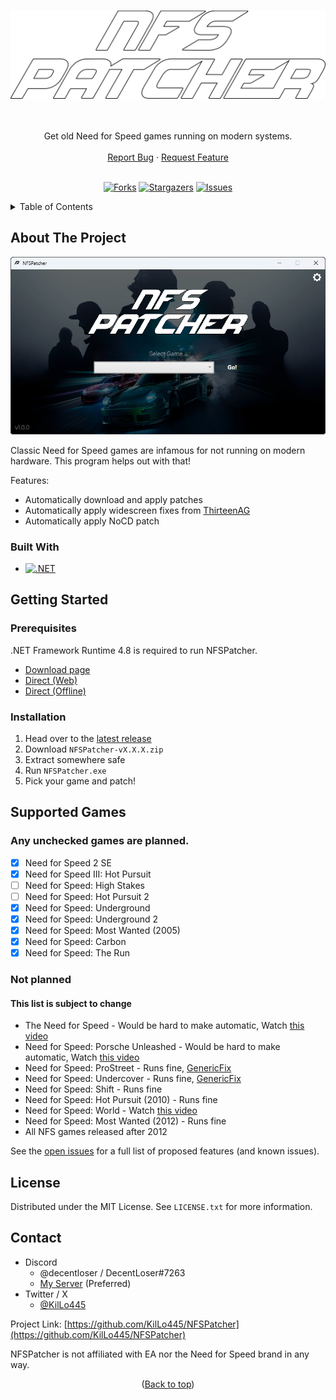<a name="readme-top"></a>

<!-- PROJECT SHIELDS -->
<!--
*** I'm using markdown "reference style" links for readability.
*** Reference links are enclosed in brackets [ ] instead of parentheses ( ).
*** See the bottom of this document for the declaration of the reference variables
*** for contributors-url, forks-url, etc. This is an optional, concise syntax you may use.
*** https://www.markdownguide.org/basic-syntax/#reference-style-links
-->

<!-- PROJECT LOGO -->
<br />
<div align="center">
  <a href="https://github.com/KilLo445/NFSPatcher">
    <img src="https://raw.githubusercontent.com/KilLo445/NFSPatcher/main/NFSPatcher/Assets/Images/Logo/Vertical/LogoWhite2.png" alt="Logo" width=800>
    <br />
    <br />
  </a>

  <p align="center">
    <br />
    Get old Need for Speed games running on modern systems.
    <br />
    <br />
    <a href="https://github.com/KilLo445/NFSPatcher/issues">Report Bug</a>
    ·
    <a href="https://github.com/KilLo445/NFSPatcher/issues">Request Feature</a>
    <br />
    <br />
  </p>

  [![Forks][forks-shield]][forks-url]
  [![Stargazers][stars-shield]][stars-url]
  [![Issues][issues-shield]][issues-url]
</div>

<!-- TABLE OF CONTENTS -->
<details>
  <summary>Table of Contents</summary>
  <ol>
    <li>
      <a href="#about-the-project">About The Project</a>
      <ul>
        <li><a href="#built-with">Built With</a></li>
      </ul>
    </li>
    <li>
      <a href="#getting-started">Getting Started</a>
      <ul>
        <li><a href="#prerequisites">Prerequisites</a></li>
        <li><a href="#installation">Installation</a></li>
      </ul>
    </li>
    <li><a href="#supported-games">Supported Games</a></li>
    <li><a href="#license">License</a></li>
    <li><a href="#contact">Contact</a></li>
  </ol>
</details>

<!-- ABOUT THE PROJECT -->
## About The Project

![NFSPatcher Screenshot](https://raw.githubusercontent.com/KilLo445/NFSPatcher/main/Remote/Images/AppScreenshot01.png)

Classic Need for Speed games are infamous for not running on modern hardware. This program helps out with that!

Features:
* Automatically download and apply patches
* Automatically apply widescreen fixes from [ThirteenAG](https://github.com/ThirteenAG/WidescreenFixesPack)
* Automatically apply NoCD patch

### Built With

* [![.NET][.NET]][framework-url]

<!-- GETTING STARTED -->
## Getting Started

### Prerequisites

.NET Framework Runtime 4.8 is required to run NFSPatcher.
  - [Download page](https://dotnet.microsoft.com/en-us/download/dotnet-framework/net48)
  - [Direct (Web)](https://dotnet.microsoft.com/en-us/download/dotnet-framework/thank-you/net48-web-installer)
  - [Direct (Offline)](https://dotnet.microsoft.com/en-us/download/dotnet-framework/thank-you/net48-offline-installer)

### Installation

1. Head over to the [latest release](https://github.com/KilLo445/NFSPatcher/releases/latest)
2. Download `NFSPatcher-vX.X.X.zip`
3. Extract somewhere safe
4. Run `NFSPatcher.exe`
5. Pick your game and patch!

<!-- ROADMAP -->
## Supported Games
### Any unchecked games are planned.

- [x] Need for Speed 2 SE
- [x] Need for Speed III: Hot Pursuit
- [ ] Need for Speed: High Stakes
- [ ] Need for Speed: Hot Pursuit 2
- [x] Need for Speed: Underground
- [x] Need for Speed: Underground 2
- [x] Need for Speed: Most Wanted (2005)
- [x] Need for Speed: Carbon
- [x] Need for Speed: The Run

### Not planned
#### This list is subject to change
- The Need for Speed - Would be hard to make automatic, Watch [this video](https://www.youtube.com/watch?v=A-Ifhb0KYIM)  
- Need for Speed: Porsche Unleashed - Would be hard to make automatic, Watch [this video](https://www.youtube.com/watch?v=3v31l71obc0)  
- Need for Speed: ProStreet - Runs fine, [GenericFix](https://thirteenag.github.io/wfp#nfsps)
- Need for Speed: Undercover - Runs fine, [GenericFix](https://thirteenag.github.io/wfp#nfsuc)  
- Need for Speed: Shift - Runs fine  
- Need for Speed: Hot Pursuit (2010) - Runs fine  
- Need for Speed: World - Watch [this video](https://www.youtube.com/watch?v=hbhxuqmKVq8)  
- Need for Speed: Most Wanted (2012) - Runs fine
- All NFS games released after 2012

See the [open issues](https://github.com/KilLo445/NFSPatcher/issues) for a full list of proposed features (and known issues).

<!-- LICENSE -->
## License

Distributed under the MIT License. See `LICENSE.txt` for more information.

<!-- CONTACT -->
## Contact

- Discord
    - @decentloser / DecentLoser#7263
    - [My Server](https://discord.gg/66qymzdtMw) (Preferred)
- Twitter / X
  - [@KilLo445](https://twitter.com/KilLo445)

Project Link: [https://github.com/KilLo445/NFSPatcher](https://github.com/KilLo445/NFSPatcher)

NFSPatcher is not affiliated with EA nor the Need for Speed brand in any way.
  
<p align="center">(<a href="#readme-top">Back to top</a>)</p>

<!-- MARKDOWN LINKS & IMAGES -->
<!-- https://www.markdownguide.org/basic-syntax/#reference-style-links -->
[forks-shield]: https://img.shields.io/github/forks/KilLo445/NFSPatcher.svg?style=for-the-badge
[forks-url]: https://github.com/KilLo445/NFSPatcher/network/members
[stars-shield]: https://img.shields.io/github/stars/KilLo445/NFSPatcher.svg?style=for-the-badge
[stars-url]: https://github.com/KilLo445/NFSPatcher/stargazers
[issues-shield]: https://img.shields.io/github/issues/KilLo445/NFSPatcher.svg?style=for-the-badge
[issues-url]: https://github.com/KilLo445/NFSPatcher/issues
[.NET]: https://img.shields.io/badge/.NET_Framework-5C2D91?style=for-the-badge&logo=.net&logoColor=white
[Framework]: https://img.shields.io/badge/.NET_Framework-4.8-purple
[framework-url]: https://dotnet.microsoft.com/en-us/download/dotnet-framework
